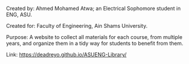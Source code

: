 Created by: Ahmed Mohamed Atwa; an Electrical Sophomore student in ENG, ASU.

Created for: Faculty of Engineering, Ain Shams University.

Purpose: A website to collect all materials for each course, from multiple years, and organize them
in a tidy way for students to benefit from them.

Link: https://deadreyo.github.io/ASUENG-Library/